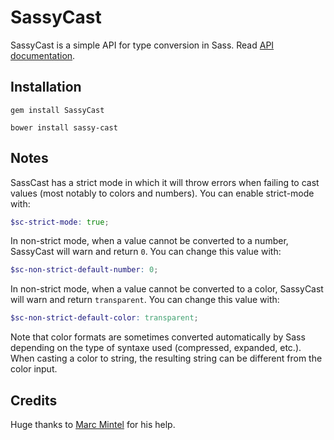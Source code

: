 # SassyCast

SassyCast is a simple API for type conversion in Sass. Read [API documentation](http://hugogiraudel.com/SassyCast).

## Installation

```
gem install SassyCast
```

```
bower install sassy-cast
```

## Notes

SassCast has a strict mode in which it will throw errors when failing to cast values (most notably to colors and numbers). You can enable strict-mode with:

```scss
$sc-strict-mode: true;
```

In non-strict mode, when a value cannot be converted to a number, SassyCast will warn and return `0`. You can change this value with:

```scss
$sc-non-strict-default-number: 0;
```

In non-strict mode, when a value cannot be converted to a color, SassyCast will warn and return `transparent`. You can change this value with:

```scss
$sc-non-strict-default-color: transparent;
```

Note that color formats are sometimes converted automatically by Sass depending on the type of syntaxe used (compressed, expanded, etc.). When casting a color to string, the resulting string can be different from the color input.

## Credits

Huge thanks to [Marc Mintel](http://twitter.com/marcmintel) for his help.
